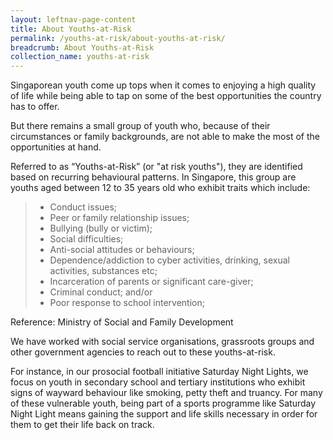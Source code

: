 ```yaml
---
layout: leftnav-page-content
title: About Youths-at-Risk
permalink: /youths-at-risk/about-youths-at-risk/
breadcrumb: About Youths-at-Risk
collection_name: youths-at-risk
---
```


Singaporean youth come up tops when it comes to enjoying a high quality of life while being able to tap on some of the best opportunities the country has to offer.

But there remains a small group of youth who, because of their circumstances or family backgrounds, are not able to make the most of the opportunities at hand.

Referred to as “Youths-at-Risk” (or "at risk youths"), they are identified based on recurring behavioural patterns. In Singapore, this group are youths aged between 12 to 35 years old who exhibit traits which include:

>* Conduct issues;
> * Peer or family relationship issues;
> * Bullying (bully or victim);
> * Social difficulties;
> * Anti-social attitudes or behaviours;
> * Dependence/addiction to cyber activities, drinking, sexual activities, substances etc;
> * Incarceration of parents or significant care-giver;
> * Criminal conduct; and/or 
> * Poor response to school intervention;

Reference: Ministry of Social and Family Development

We have worked with social service organisations, grassroots groups and other government agencies to reach out to these youths-at-risk. 

For instance, in our prosocial football initiative Saturday Night Lights, we focus on youth in secondary school and tertiary institutions who exhibit signs of wayward behaviour like smoking, petty theft and truancy. For many of these vulnerable youth, being part of a sports programme like Saturday Night Light means gaining the support and life skills necessary in order for them to get their life back on track. 
